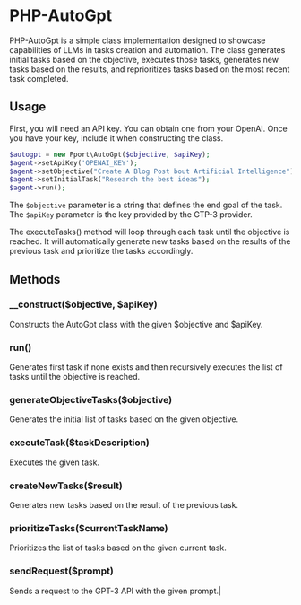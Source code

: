 # PHP-AutoGpt

PHP-AutoGpt is a simple class implementation designed to showcase capabilities of LLMs in tasks creation and automation. The class generates initial tasks based on the objective, executes those tasks, generates new tasks based on the results, and reprioritizes tasks based on the most recent task completed.

## Usage

First, you will need an API key. You can obtain one from your OpenAI. Once you have your key, include it when constructing the class.

```php
$autogpt = new Pport\AutoGpt($objective, $apiKey);
$agent->setApiKey('OPENAI_KEY');
$agent->setObjective("Create A Blog Post bout Artificial Intelligence");
$agent->setInitialTask("Research the best ideas");
$agent->run();
```

The `$objective` parameter is a string that defines the end goal of the task. The `$apiKey` parameter is the key provided by the GTP-3 provider.

The executeTasks() method will loop through each task until the objective is reached. It will automatically generate new tasks based on the results of the previous task and prioritize the tasks accordingly.

## Methods

### \_\_construct($objective, $apiKey)

Constructs the AutoGpt class with the given $objective and $apiKey.

### run()

Generates first task if none exists and then recursively executes the list of tasks until the objective is reached.

### generateObjectiveTasks($objective)

Generates the initial list of tasks based on the given objective.

### executeTask($taskDescription)

Executes the given task.

### createNewTasks($result)

Generates new tasks based on the result of the previous task.

### prioritizeTasks($currentTaskName)

Prioritizes the list of tasks based on the given current task.

### sendRequest($prompt)

Sends a request to the GPT-3 API with the given prompt.|
